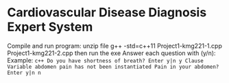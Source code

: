 # Cardiovascular Disease Diagnosis Expert System
Compile and run program:  unzip file
                          g++ -std=c++11 Project1-kmg221-1.cpp Project1-kmg221-2.cpp
                          then run the exe
Answer each question with (y/n):
    Example:
    ```c++
        Do you have shortness of breath?
        Enter y|n y
        Clause Variable abdomen pain has not been instantiated
        Pain in your abdomen?
        Enter y|n n
    ```